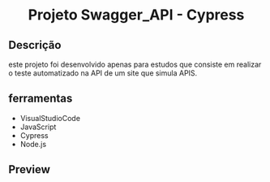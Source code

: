 <h1 align="center">
Projeto Swagger_API - Cypress
</h1>


## Descrição
este projeto foi desenvolvido apenas para estudos que consiste em realizar o teste automatizado na API de um site que simula APIS.


## ferramentas
<ul>
  <li>VisualStudioCode</li>
  <li>JavaScript</li>
  <li>Cypress</li>
  <li>Node.js</li>
</ul>

## Preview
<!--   ### cenários - Login
  <ul>
  <li>usuario deve efetuar o login</li>
  <li>mensagem de erro de usuario invalido</li>
  <li>mensagem de erro de senha invalida</li>
  <li>mensagem de erro de usuario bloquado</li>
  </ul>
<img src="https://user-images.githubusercontent.com/99279134/183143011-ffbda6e5-ec6c-41b9-b7e8-337586598a24.gif" >

### cenários - Compra
  <ul>
  <li>adicionar produto ao carrinho</li>
  <li>realizar compra</li>
  </ul>
<img src="https://user-images.githubusercontent.com/99279134/183143016-9f0cfcd5-4fb3-4153-863a-4ec963d25a16.gif" > -->
